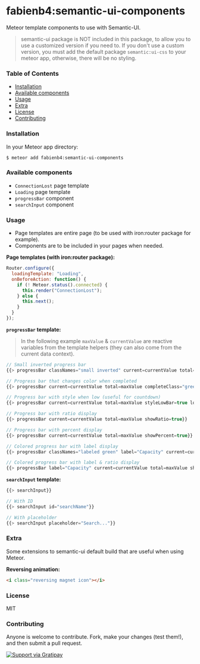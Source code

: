 # fabienb4:semantic-ui-components

Meteor template components to use with Semantic-UI.

> semantic-ui package is NOT included in this package, to allow you to use a customized version if you need to. If you don't use a custom version, you must add the default package `semantic:ui-css` to your meteor app, otherwise, there will be no styling.

### Table of Contents

- [Installation](#installation)
- [Available components](#available-components)
- [Usage](#usage)
- [Extra](#extra)
- [License](#license)
- [Contributing](#contributing)

### Installation

In your Meteor app directory:

```
$ meteor add fabienb4:semantic-ui-components
```

### Available components

- `ConnectionLost` page template
- `Loading` page template
- `progressBar` component
- `searchInput` component

### Usage

- Page templates are entire page (to be used with iron:router package for example).
- Components are to be included in your pages when needed.

**Page templates (with iron:router package):**
```js
Router.configure({
  loadingTemplate: "Loading",
  onBeforeAction: function() {
    if (! Meteor.status().connected) {
      this.render("ConnectionLost");
    } else {
      this.next();
    }
  }
});
```

**`progressBar` template:**
> In the following example `maxValue` & `currentValue` are reactive variables from the template helpers (they can also come from the current data context).

```js
// Small inverted progress bar
{{> progressBar classNames="small inverted" current=currentValue total=maxValue}}

// Progress bar that changes color when completed
{{> progressBar current=currentValue total=maxValue completeClass="green"}}

// Progress bar with style when low (useful for countdown)
{{> progressBar current=currentValue total=maxValue styleLowBar=true low=20 veryLow=10}}

// Progress bar with ratio display
{{> progressBar current=currentValue total=maxValue showRatio=true}}

// Progress bar with percent display
{{> progressBar current=currentValue total=maxValue showPercent=true}}

// Colored progress bar with label display
{{> progressBar classNames="labeled green" label="Capacity" current=currentValue total=maxValue}}

// Colored progress bar with label & ratio display
{{> progressBar label="Capacity" current=currentValue total=maxValue showRatio=true}}
```

**`searchInput` template:**
```js
{{> searchInput}}

// With ID
{{> searchInput id="searchName"}}

// With placeholder
{{> searchInput placeholder="Search..."}}
```

### Extra

Some extensions to semantic-ui default build that are useful when using Meteor.

**Reversing animation:**
```html
<i class="reversing magnet icon"></i>
```

### License

MIT

### Contributing

Anyone is welcome to contribute. Fork, make your changes (test them!), and then submit a pull request.

[![Support via Gratipay](https://cdn.rawgit.com/gratipay/gratipay-badge/2.3.0/dist/gratipay.svg)](https://gratipay.com/fabienb4/)
